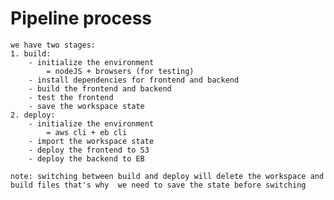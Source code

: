 # Pipeline process

    we have two stages:
    1. build:
        - initialize the environment
            = nodeJS + browsers (for testing)
        - install dependencies for frontend and backend
        - build the frontend and backend
        - test the frontend
        - save the workspace state
    2. deploy:
        - initialize the environment
            = aws cli + eb cli
        - import the workspace state
        - deploy the frontend to S3
        - deploy the backend to EB

    note: switching between build and deploy will delete the workspace and build files that's why  we need to save the state before switching

